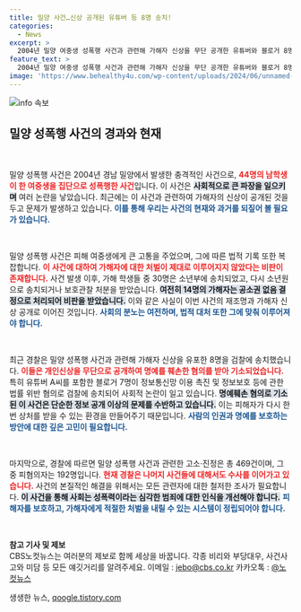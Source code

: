 ```yaml
---
title: 밀양 사건…신상 공개된 유튜버 등 8명 송치!
categories:
  - News
excerpt: >
  2004년 밀양 여중생 성폭행 사건과 관련해 가해자 신상을 무단 공개한 유튜버와 블로거 8명이 검찰에 송치됐다. 사건의 공분 속, 192명 피혐의자에 대한 수사가 계속 진행된다. 클릭해 더 자세한 내용을 확인하세요!
feature_text: >
  2004년 밀양 여중생 성폭행 사건과 관련해 가해자 신상을 무단 공개한 유튜버와 블로거 8명이 검찰에 송치됐다. 사건의 공분 속, 192명 피혐의자에 대한 수사가 계속 진행된다. 클릭해 더 자세한 내용을 확인하세요!
image: 'https://www.behealthy4u.com/wp-content/uploads/2024/06/unnamed-file.png'
---
```


<p><img src="https://www.behealthy4u.com/wp-content/uploads/2024/06/unnamed-file.png" alt="info 속보" /></p>

<h2 data-ke-size="size26">밀양 성폭행 사건의 경과와 현재</h2>

<p data-ke-size="size16">&nbsp;</p>

<p>밀양 성폭행 사건은 2004년 경남 밀양에서 발생한 충격적인 사건으로, <b><span style="color: #ee2323;">44명의 남학생이 한 여중생을 집단으로 성폭행한 사건</span></b>입니다. 이 사건은 <b><span style="background-color: #21538527;">사회적으로 큰 파장을 일으키며</span></b> 여러 논란을 낳았습니다. 최근에는 이 사건과 관련하여 가해자의 신상이 공개된 것을 두고 문제가 발생하고 있습니다. <b><span style="color: #1a5490;">이를 통해 우리는 사건의 현재와 과거를 되짚어 볼 필요가 있습니다.</span></b></p>

<p data-ke-size="size16">&nbsp;</p>

<p>밀양 성폭행 사건은 피해 여중생에게 큰 고통을 주었으며, 그에 따른 법적 기록 또한 복잡합니다. <b><span style="color: #ee2323;">이 사건에 대하여 가해자에 대한 처벌이 제대로 이루어지지 않았다는 비판이 존재합니다.</span></b> 사건 발생 이후, 가해 학생들 중 30명은 소년부에 송치되었고, 다시 소년원으로 송치되거나 보호관찰 처분을 받았습니다. <b><span style="background-color: #21538527;">여전히 14명의 가해자는 공소권 없음 결정으로 처리되어 비판을 받았습니다.</span></b> 이와 같은 사실이 이번 사건의 재조명과 가해자 신상 공개로 이어진 것입니다. <b><span style="color: #1a5490;">사회의 분노는 여전하며, 법적 대처 또한 그에 맞춰 이루어져야 합니다.</span></b></p>

<p data-ke-size="size16">&nbsp;</p>

<p>최근 경찰은 밀양 성폭행 사건과 관련해 가해자 신상을 유포한 8명을 검찰에 송치했습니다. <b><span style="color: #ee2323;">이들은 개인신상을 무단으로 공개하여 명예를 훼손한 혐의를 받아 기소되었습니다.</span></b> 특히 유튜버 A씨를 포함한 블로거 7명이 정보통신망 이용 촉진 및 정보보호 등에 관한 법률 위반 혐의로 검찰에 송치되어 사회적 논란이 일고 있습니다. <b><span style="background-color: #21538527;">명예훼손 혐의로 기소된 이 사건은 단순한 정보 공개 이상의 문제를 수반하고 있습니다.</span></b> 이는 피해자가 다시 한번 상처를 받을 수 있는 환경을 만들어주기 때문입니다. <b><span style="color: #1a5490;">사람의 인권과 명예를 보호하는 방안에 대한 깊은 고민이 필요합니다.</span></b></p>

<p data-ke-size="size16">&nbsp;</p>

<p>마지막으로, 경찰에 따르면 밀양 성폭행 사건과 관련한 고소·진정은 총 469건이며, 그 중 피혐의자는 192명입니다. <b><span style="color: #ee2323;">현재 경찰은 나머지 사건들에 대해서도 수사를 이어가고 있습니다.</span></b> 사건의 본질적인 해결을 위해서는 모든 관련자에 대한 철저한 조사가 필요합니다. <b><span style="background-color: #21538527;">이 사건을 통해 사회는 성폭력이라는 심각한 범죄에 대한 인식을 개선해야 합니다.</span></b> <b><span style="color: #1a5490;">피해자를 보호하고, 가해자에게 적절한 처벌을 내릴 수 있는 시스템이 정립되어야 합니다.</span></b></p>

<p data-ke-size="size16">&nbsp;</p>

<p><strong>참고 기사 및 제보</strong><br />
CBS노컷뉴스는 여러분의 제보로 함께 세상을 바꿉니다. 각종 비리와 부당대우, 사건사고와 미담 등 모든 얘깃거리를 알려주세요. 이메일 : <a href="mailto:jebo@cbs.co.kr">jebo@cbs.co.kr</a> 카카오톡 : <a href="https://url.kr/b71afn">@노컷뉴스</a></p>
생생한 뉴스, <a href="https://qoogle.tistory.com" rel="dofollow">qoogle.tistory.com</a>



